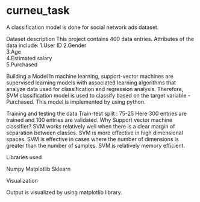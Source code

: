 # curneu_task
A classification model is done for social network ads dataset. 

Dataset description
This project contains 400 data entries. 
Attributes of the data include:
1.User ID
2.Gender 	
3.Age 	
4.Estimated salary 	
5.Purchased

Building a Model
In machine learning, support-vector machines are supervised learning models with associated learning algorithms that analyze data used for classification and regression analysis. 
Therefore, SVM classification model is used to classify based on the target variable - Purchased. 
This model is implemented by using python. 
 
Training and testing the data
Train-test split : 75-25
Here 300 entries are trained and 100 entries are validated. 
Why Support vector machine classifier? 
SVM works relatively well when there is a clear margin of separation between classes.
SVM is more effective in high dimensional spaces.
SVM is effective in cases where the number of dimensions is greater than the number of samples.
SVM is relatively memory efficient. 

Libraries used

Numpy 
Matplotlib
Sklearn

Visualization

Output is visualized by using matplotlib library. 

